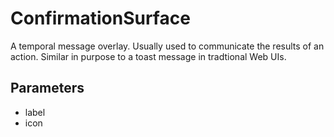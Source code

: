 # ConfirmationSurface

A temporal message overlay. Usually used to communicate the results of an action. Similar in purpose to a toast message in tradtional Web UIs.

## Parameters

- label
- icon
